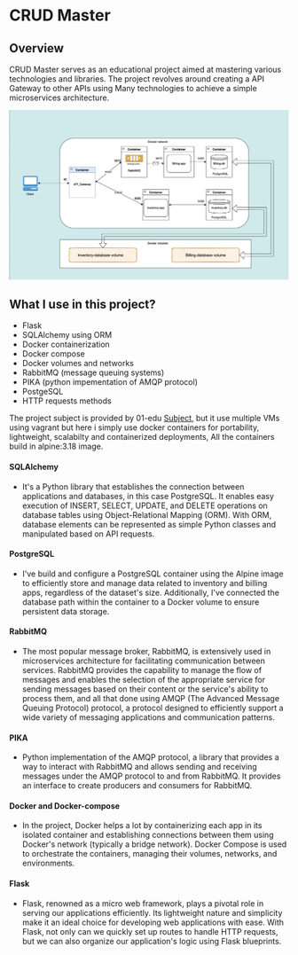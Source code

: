 # CRUD Master
## Overview


CRUD Master serves as an educational project aimed at mastering various technologies and libraries. The project revolves around creating a API Gateway to other APIs using Many technologies to achieve a simple microservices architecture.

![architecture](./resource/API-Diagram.png)

## What I use in this project?

- Flask
- SQLAlchemy using ORM
- Docker containerization
- Docker compose
- Docker volumes and networks
- RabbitMQ (message queuing systems)
- PIKA (python impementation of AMQP protocol)
- PostgeSQL
- HTTP requests methods

The project subject is provided by 01-edu [Subject](https://github.com/01-edu/public/tree/master/subjects/devops/crud-master-py), but it use multiple VMs using vagrant but here i simply use docker containers for portability, lightweight, scalabilty and containerized deployments, All the containers build in alpine:3.18 image.

#### SQLAlchemy 

- It's a Python library that establishes the connection between applications and databases, in this case PostgreSQL. It enables easy execution of INSERT, SELECT, UPDATE, and DELETE operations on database tables using Object-Relational Mapping (ORM). With ORM, database elements can be represented as simple Python classes and manipulated based on API requests.

#### PostgreSQL

- I've build and configure a PostgreSQL container using the Alpine image to efficiently store and manage data related to inventory and billing apps, regardless of the dataset's size. Additionally, I've connected the database path within the container to a Docker volume to ensure persistent data storage.

#### RabbitMQ

- The most popular message broker, RabbitMQ, is extensively used in microservices architecture for facilitating communication between services. RabbitMQ provides the capability to manage the flow of messages and enables the selection of the appropriate service for sending messages based on their content or the service's ability to process them, and all that done using AMQP (The Advanced Message Queuing Protocol) protocol, a protocol  designed to efficiently support a wide variety of messaging applications and communication patterns.

#### PIKA

- Python implementation of the AMQP protocol, a library that provides a way to interact with RabbitMQ and allows sending and receiving messages under the AMQP protocol to and from RabbitMQ. It provides an interface to create producers and consumers for RabbitMQ.

#### Docker and Docker-compose

- In the project, Docker helps a lot by containerizing each app in its isolated container and establishing connections between them using Docker's network (typically a bridge network). Docker Compose is used to orchestrate the containers, managing their volumes, networks, and environments.

#### Flask

- Flask, renowned as a micro web framework, plays a pivotal role in serving our applications efficiently. Its lightweight nature and simplicity make it an ideal choice for developing web applications with ease. With Flask, not only can we quickly set up routes to handle HTTP requests, but we can also organize our application's logic using Flask blueprints.